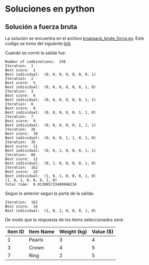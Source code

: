 # Soluciones en python

## Solución a fuerza bruta

La solución se encuentra en el archivo [knapsack_brute_force.py](knapsack_brute_force.py). Este codigo se tomo del siguiente [link](https://github.com/rishal-hurbans/Grokking-Artificial-Intelligence-Algorithms/blob/master/ch04-evolutionary_algorithms/knapsack_brute_force.py)

Cuando se corrió la salida fue:

```
Number of combinations:  256
Iteration:  1
Best score:  1
Best individual:  (0, 0, 0, 0, 0, 0, 0, 1)
Iteration:  2
Best score:  5
Best individual:  (0, 0, 0, 0, 0, 0, 1, 0)
Iteration:  3
Best score:  6
Best individual:  (0, 0, 0, 0, 0, 0, 1, 1)
Iteration:  6
Best score:  8
Best individual:  (0, 0, 0, 0, 0, 1, 1, 0)
Iteration:  7
Best score:  9
Best individual:  (0, 0, 0, 0, 0, 1, 1, 1)
Iteration:  26
Best score:  10
Best individual:  (0, 0, 0, 1, 1, 0, 1, 0)
Iteration:  35
Best score:  11
Best individual:  (0, 0, 1, 0, 0, 0, 1, 1)
Iteration:  66
Best score:  12
Best individual:  (0, 1, 0, 0, 0, 0, 1, 0)
Iteration:  162
Best score:  14
Best individual:  (1, 0, 1, 0, 0, 0, 1, 0)
(1, 0, 1, 0, 0, 0, 1, 0)
Total time:  0.013005733489990234
```

Segun lo anterior segun la parte de la salida:

```
Iteration:  162
Best score:  14
Best individual:  (1, 0, 1, 0, 0, 0, 1, 0)
```

De modo que la respuesta de los items seleccionados será:

|Item ID|Item Name|Weight (kg)|Value ($)|
|---|---|---|---|
|1|Pearls|3|4|
|3|Crown|4|5|
|7|Ring|2|5|

